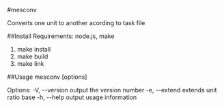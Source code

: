 #mesconv

Converts one unit to another acording to task file

##Install
Requirements: node.js, make

1. make install
2. make build
3. make link

##Usage
mesconv [options] <convertTaskFile>

Options:
-V, --version output the version number
-e, --extend <extendTaskFile> extends unit ratio base
-h, --help output usage information